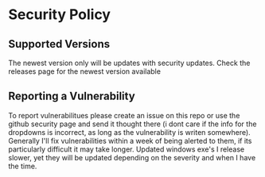 # Security Policy

## Supported Versions
The newest version only will be updates with security updates. Check the releases page for the newest version available

## Reporting a Vulnerability

To report vulnerabilitues please create an issue on this repo or use the github security page and send it thought there (i dont care if the info for the dropdowns is incorrect, as long as the vulnerability is writen somewhere).
Generally I'll fix vulnerabilities within a week of being alerted to them, if its particularly difficult it may take longer. Updated windows exe's I release slower, yet they will be updated depending on the severity and when I have the time.
